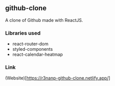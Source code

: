 ## github-clone
A clone of Github made with ReactJS.

### Libraries used
* react-router-dom
* styled-components
* react-calendar-heatmap


### Link
(Website)[https://r3nanp-github-clone.netlify.app/]
